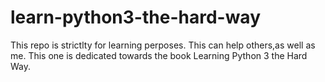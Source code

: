 # learn-python3-the-hard-way

This repo is strictlty for learning perposes. This can help others,as well as me. This one is dedicated towards the book Learning Python 3 the Hard Way.
